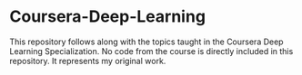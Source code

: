 # Coursera-Deep-Learning
 This repository follows along with the topics taught in the Coursera Deep Learning Specialization.
 No code from the course is directly included in this repository. It represents my original work.